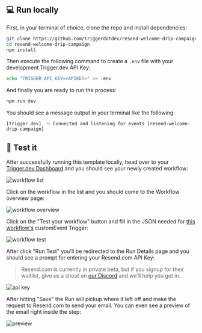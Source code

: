 ## 💻 Run locally

First, in your terminal of choice, clone the repo and install dependencies:

```sh
git clone https://github.com/triggerdotdev/resend-welcome-drip-campaign.git
cd resend-welcome-drip-campaign
npm install
```

Then execute the following command to create a `.env` file with your development Trigger.dev API Key:

```sh
echo "TRIGGER_API_KEY=<APIKEY>" >> .env
```

And finally you are ready to run the process:

```sh
npm run dev
```

You should see a message output in your terminal like the following:

```
[trigger.dev]  ✨ Connected and listening for events [resend-welcome-drip-campaign]
```

## 🧪 Test it

After successfully running this template locally, head over to your [Trigger.dev Dashboard](https://app.trigger.dev) and you should see your newly created workflow:

![workflow list](https://imagedelivery.net/3TbraffuDZ4aEf8KWOmI_w/c84a7d7c-8cf4-48e9-475d-9bcb30f3c300/width=1200)

Click on the workflow in the list and you should come to the Workflow overview page:

![workflow overview](https://imagedelivery.net/3TbraffuDZ4aEf8KWOmI_w/8ce61584-6ad9-411b-41a8-2dae9d612400/width=1200)

Click on the "Test your workflow" button and fill in the JSON needed for [this workflow's](src/index.tsx#L14) customEvent Trigger:

![workflow test](https://imagedelivery.net/3TbraffuDZ4aEf8KWOmI_w/64367e7d-2aa0-43a1-f1db-ac84e02e4f00/width=1200)

After click "Run Test" you'll be redirected to the Run Details page and you should see a prompt for entering your Resend.com API Key:

> Resend.com is currently in private beta, but if you signup for their waitlist, give us a shout on [our Discord](https://discord.gg/CzBqJnYq9r) and we'll help you get in.

![api key](https://imagedelivery.net/3TbraffuDZ4aEf8KWOmI_w/c4914a82-32b0-4edc-f046-124213c3df00/width=1200)

After hitting "Save" the Run will pickup where it left off and make the request to Resend.com to send your email. You can even see a preview of the email right inside the step:

![preview](https://imagedelivery.net/3TbraffuDZ4aEf8KWOmI_w/e5cc5b2a-cf4b-476b-73c4-217cf98ffc00/width=1200)
